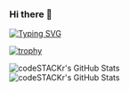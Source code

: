 ### Hi there 👋

[![Typing SVG](https://readme-typing-svg.herokuapp.com?color=%2336BCF7&lines=Computer+science+student)](https://git.io/typing-svg)

[![trophy](https://github-profile-trophy.vercel.app/?username=AlexKvai)](https://github.com/ryo-ma/github-profile-trophy)

<img align="left" alt="codeSTACKr's GitHub Stats" src="https://github-readme-stats.vercel.app/api/top-langs/?username=AlexKvai&langs_count=8&layout=compact" />
    <br />
<img align="left" alt="codeSTACKr's GitHub Stats" src="https://github-readme-stats.vercel.app/api?username=AlexKvai&show_icons=true" />
